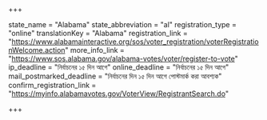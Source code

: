 +++

state_name = "Alabama"
state_abbreviation = "al"
registration_type = "online"
translationKey = "Alabama"
registration_link = "https://www.alabamainteractive.org/sos/voter_registration/voterRegistrationWelcome.action"
more_info_link = "https://www.sos.alabama.gov/alabama-votes/voter/register-to-vote"
ip_deadline = "নির্বাচনের ১৫ দিন আগে"
online_deadline = "নির্বাচনের ১৫ দিন আগে"
mail_postmarked_deadline = "নির্বাচনের দিন ১৫ দিন আগে পোস্টমার্ক করা আবশ্যক"
confirm_registration_link = "https://myinfo.alabamavotes.gov/VoterView/RegistrantSearch.do"

+++